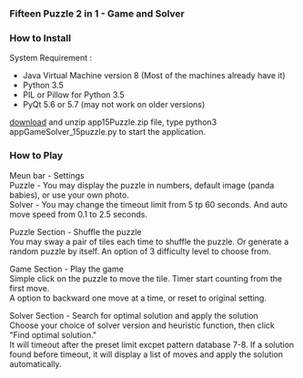 ### Fifteen Puzzle 2 in 1 - Game and Solver

### How to Install
System Requirement :  
* Java Virtual Machine version 8 (Most of the machines already have it)  
* Python 3.5
* PIL or Pillow for Python 3.5
* PyQt 5.6 or 5.7 (may not work on older versions)

[download] and unzip app15Puzzle.zip file, type python3 appGameSolver_15puzzle.py to start the application.

### How to Play
Meun bar - Settings  
Puzzle - You may display the puzzle in numbers, default image (panda babies), or use your own photo.  
Solver - You may change the timeout limit from 5 tp 60 seconds.  And auto move speed from 0.1 to 2.5 seconds.  

Puzzle Section - Shuffle the puzzle  
You may sway a pair of tiles each time to shuffle the puzzle.  Or generate a random puzzle by itself.  An option of 3 difficulty level to choose from.  

Game Section - Play the game  
Simple click on the puzzle to move the tile.  Timer start counting from the first move.  
A option to backward one move at a time, or reset to original setting.  

Solver Section - Search for optimal solution and apply the solution  
Choose your choice of solver version and heuristic function, then click "Find optimal solution."  
It will timeout after the preset limit excpet pattern database 7-8.  If a solution found before timeout, it will display a list of moves and apply the solution automatically.  

[download]: https://my.pcloud.com/publink/show?code=XZMP1qZoFVxbwyYKzJKQ8x8YiBdHRk7vOOX

